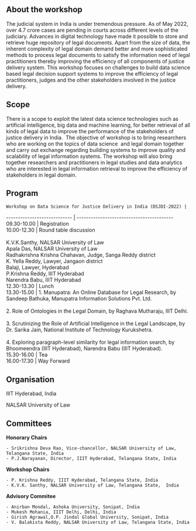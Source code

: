 <!-- # Workshop on Data Science for Justice Delivery in India (DSJDI-2022) -->
## About the workshop
The judicial system in India is under tremendous pressure. As of May 2022, over 4.7 crore cases are pending in courts across different levels of the judiciary. Advances in digital technology  have made it possible to store and retrieve huge repository of legal documents.    Apart from the size of data, the inherent complexity of legal domain demand better and more sophisticated methods to process legal documents to satisfy the information need of legal practitioners thereby improving the efficiency of all components of justice delivery system. This workshop focuses on  challenges to build data science based legal decision support systems  to improve the efficiency of legal practitioners, judges and the other stakeholders involved in the justice delivery. 

## Scope
There is a scope to exploit the latest data science technologies such as artificial intelligence, big data and machine learning,  for better  retrieval of all kinds of legal data to improve the performance of the stakeholders of  justice delivery in India.  The objective of workshop is to bring researchers who are working on the topics of data science  and legal domain together and carry out exchange regarding building systems to improve quality and scalability of  legal information systems. The workshop will also bring together researchers and practitioners in legal studies and data analytics who are interested in legal information retrieval to improve the efficiency of stakeholders in legal domain.

## Program

    Workshop on Data Science for Justice Delivery in India (DSJDI-2022) |     
---------------------------- | -----------------------------------------
09.30-10.00                  | Registration                   
10.00-12.30                 | Round table discussion <br/><br/> K.V.K.Santhy, NALSAR University of Law <br/> Apala Das, NALSAR University of Law <br/> Radhakrishna Krishna Chahavan, Judge, Sanga Reddy district <br/> K. Yella Reddy, Lawyer, Jangaon district <br/> Balaji, Lawyer, Hyderabad <br/> P.Krishna Reddy, IIIT Hyderabad <br/> Narendra Babu, IIIT Hyderabad        
12.30-13.30                 | Lunch                    
13.30-15.00                 | 1. Manupatra: An Online Database for Legal Research, by Sandeep Bathuka, Manupatra Information Solutions Pvt. Ltd. <br/><br/> 2. Role of Ontologies in the Legal Domain, by Raghava Mutharaju, IIIT Delhi. <br/><br/> 3. Scrutinizing the Role of Artificial Intelligence in the Legal Landscape, by Dr. Sarika Jain, National Institute of Technology Kurukshetra. <br/><br/> 4. Exploring paragraph-level similarity for legal information search, by Bhoomeendra (IIIT Hyderabad), Narendra Babu (IIIT Hyderabad).                          
15.30-16.00                 | Tea                     
16.00-17.30                 | Way Forward                


## Organisation
IIIT Hyderabad, India

NALSAR University of Law

## Committees
**Honorary Chairs**

    - Srikrishna Deva Rao, Vice-chancellor, NALSAR University of Law, Telangana State, India 
    - P.J.Narayanan, Director, IIIT Hyderabad, Telangana State, India

**Workshop Chairs**

    - P. Krishna Reddy, IIIT Hyderabad, Telangana State, India
    - K.V.K. Santhy, NALSAR University of Law, Telangana State,  India

**Advisory Commitee**

    - Anirban Mondal, Ashoka University, Sonipat, India
    - Mukesh Mohania, IIIT Delhi, Delhi, India
    - Girish Agrawal,O.P. Jindal Global University, Sonipat, India
    - V. Balakista Reddy, NALSAR University of Law, Telangana State, India 
  

 
